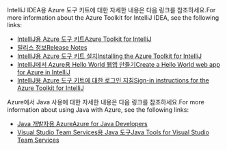 <span data-ttu-id="7d9f9-101">IntelliJ IDEA용 Azure 도구 키트에 대한 자세한 내용은 다음 링크를 참조하세요.</span><span class="sxs-lookup"><span data-stu-id="7d9f9-101">For more information about the Azure Toolkit for IntelliJ IDEA, see the following links:</span></span> 

* [<span data-ttu-id="7d9f9-102">IntelliJ용 Azure 도구 키트</span><span class="sxs-lookup"><span data-stu-id="7d9f9-102">Azure Toolkit for IntelliJ</span></span>](../intellij/azure-toolkit-for-intellij.md) 
* [<span data-ttu-id="7d9f9-103">릴리스 정보</span><span class="sxs-lookup"><span data-stu-id="7d9f9-103">Release Notes</span></span>](https://github.com/Microsoft/azure-tools-for-java/releases) 
* [<span data-ttu-id="7d9f9-104">IntelliJ용 Azure 도구 키트 설치</span><span class="sxs-lookup"><span data-stu-id="7d9f9-104">Installing the Azure Toolkit for IntelliJ</span></span>](../intellij/azure-toolkit-for-intellij-installation.md) 
* [<span data-ttu-id="7d9f9-105">IntelliJ에서 Azure용 Hello World 웹앱 만들기</span><span class="sxs-lookup"><span data-stu-id="7d9f9-105">Create a Hello World web app for Azure in IntelliJ</span></span>](../intellij/azure-toolkit-for-intellij-create-hello-world-web-app.md) 
* [<span data-ttu-id="7d9f9-106">IntelliJ용 Azure 도구 키트에 대한 로그인 지침</span><span class="sxs-lookup"><span data-stu-id="7d9f9-106">Sign-in instructions for the Azure Toolkit for IntelliJ</span></span>](../intellij/azure-toolkit-for-intellij-sign-in-instructions.md) 

<span data-ttu-id="7d9f9-107">Azure에서 Java 사용에 대한 자세한 내용은 다음 링크를 참조하세요.</span><span class="sxs-lookup"><span data-stu-id="7d9f9-107">For more information about using Java with Azure, see the following links:</span></span> 

* [<span data-ttu-id="7d9f9-108">Java 개발자용 Azure</span><span class="sxs-lookup"><span data-stu-id="7d9f9-108">Azure for Java Developers</span></span>](https://docs.microsoft.com/java/azure/) 
* [<span data-ttu-id="7d9f9-109">Visual Studio Team Services용 Java 도구</span><span class="sxs-lookup"><span data-stu-id="7d9f9-109">Java Tools for Visual Studio Team Services</span></span>](https://java.visualstudio.com/) 
<!-- TODO: Add URLs for Java in VSCode here --> 
